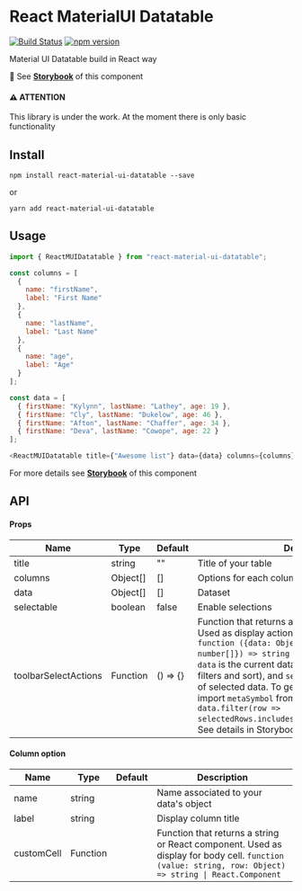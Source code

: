 # React MaterialUI Datatable
[![Build Status](https://travis-ci.org/DTupalov/react-material-ui-datatable.svg?branch=master)](https://travis-ci.org/DTupalov/react-material-ui-datatable) [![npm version](https://badge.fury.io/js/react-material-ui-datatable.svg)](https://badge.fury.io/js/react-material-ui-datatable) 

Material UI Datatable build in React way

:book: See __[Storybook](https://dtupalov.github.io/react-material-ui-datatable/)__ of this component

#### :warning: ATTENTION
This library is under the work. At the moment there is only basic functionality

## Install
       
    npm install react-material-ui-datatable --save

or 

    yarn add react-material-ui-datatable

## Usage

```js
import { ReactMUIDatatable } from "react-material-ui-datatable";

const columns = [
  {
    name: "firstName",
    label: "First Name"
  },
  {
    name: "lastName",
    label: "Last Name"
  },
  {
    name: "age",
    label: "Age"
  }
];

const data = [
  { firstName: "Kylynn", lastName: "Lathey", age: 19 },
  { firstName: "Cly", lastName: "Dukelow", age: 46 },
  { firstName: "Afton", lastName: "Chaffer", age: 34 },
  { firstName: "Deva", lastName: "Cowope", age: 22 }
];

<ReactMUIDatatable title={"Awesome list"} data={data} columns={columns} />;
```

For more details see __[Storybook](https://dtupalov.github.io/react-material-ui-datatable/)__ of this component


## API

#### Props

| Name | Type | Default | Description |
| --- | --- | --- | --- |
| title | string | "" | Title of your table |
| columns | Object[] | [] | Options for each column |
| data | Object[] | [] | Dataset | 
| selectable | boolean | false | Enable selections |
| toolbarSelectActions | Function | () => {} | Function that returns a string or React component. Used as display actions in Toolbar selection. `function ({data: Object[], selectedRows: number[]}) => string \| React.Component`. Where `data` is the current dataset in the table (with applying filters and sort), and `selectedRows` with rawIndexes of selected data. To get selected rows, you need to import `metaSymbol` from library, and filter data like `data.filter(row => selectedRows.includes(row[metaSymbol].rawIndex))`. See details in Storybook example [`selectable`](https://dtupalov.github.io/react-material-ui-datatable/?selectedKind=ReactMUIDatatable&selectedStory=selectable&full=0&addons=1&stories=1&panelRight=0&addonPanel=storybook%2Fstories%2Fstories-panel) |

#### Column option

| Name | Type | Default | Description |
| --- | --- | --- | --- |
| name | string | | Name associated to your data's object |
| label | string | | Display column title |
| customCell | Function | | Function that returns a string or React component. Used as display for body cell. `function (value: string, row: Object) => string \| React.Component`|
